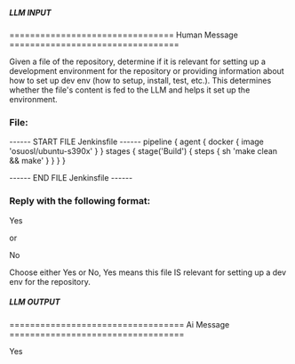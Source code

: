 ##### LLM INPUT #####
================================ Human Message =================================

Given a file of the repository, determine if it is relevant for setting up a development environment for the repository or providing information about how to set up dev env (how to setup, install, test, etc.). This determines whether the file's content is fed to the LLM and helps it set up the environment.

### File:
------ START FILE Jenkinsfile ------
pipeline {
    agent { 
        docker {
            image 'osuosl/ubuntu-s390x'
        }
    }
    stages {
        stage('Build') {
            steps {
                sh 'make clean && make'
            }
        }
    }
}

------ END FILE Jenkinsfile ------

### Reply with the following format:

<rel>Yes</rel>

or

<rel>No</rel>

Choose either Yes or No, Yes means this file IS relevant for setting up a dev env for the repository.

##### LLM OUTPUT #####
================================== Ai Message ==================================

<rel>Yes</rel>